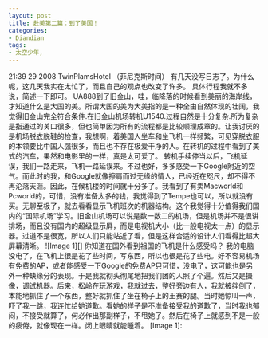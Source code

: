 ```yaml
---
layout: post
title: 赴美第二篇：到了美国！
categories:
- Diandian
tags:
- 太空少年, 
---
```

21:39 29 2008 TwinPlamsHotel （菲尼克斯时间） 有几天没写日志了。为什么呢，这几天我实在太忙了，而且自己的观点也改变了许多。 具体行程我就不多说，简述一下即可。 UA888到了旧金山，哇，临降落的时候看到美丽的海岸线，才知道什么是大国的美。所谓大国的美为大美指的是一种全由自然体现的壮阔，我觉得旧金山完全符合条件.在旧金山机场转机U1540.过程自然是十分复杂.所为复杂是指通过的关口很多，但也简单因为所有的流程都是比较顺理成章的。让我讨厌的是机场脱衣脱鞋的检查，我想啊，着美国人坐车和坐飞机一样频繁，可见穿脱衣服的本领要比中国人强很多，而且也不存在极爱干净的人。在转机的过程中看到了美式的汽车，果然和电影里的一样，真是太可爱了。 转机手续停当以后，飞机延误，我们一路走来，飞机一路延误来。不过也好，多多感受一下Google附近的空气。而此时的我，和Google就像擦肩而过无缘的情人，已经近在咫尺，却不得不再沦落天涯。因此，在候机楼的时间就十分多了。我看到了有卖Macworld和Pcworld的，可惜，没有准备太多的钱，我觉得到了Tempe也可以，所以就没有买。无聊至极了，就去看看显示飞机班次的机器结构。这个我觉得十分值得我们国内的“国际机场”学习。旧金山机场可以说是数一数二的机场，但是机场并不是很讲排场，而且没有国内的超级显示屏，而是电视机大小（比一般电视太一点）的显示器。过道不是很宽，所以人们只能站近了看，但是这样合适的设计人们看得比超大屏幕清晰。 !\[Image 1\]\[\] 你知道在国外看到祖国的飞机是什么感受吗？ 我的电脑没电了，在飞机上很是花了些时间，写东西，所以也很是花了些电。好不容易机场有免费的AP，或者能感受一下Google的免费AP只可惜，没电了，这可能也是另外一种缺缘分的表现。于是我就彻头彻尾地把我们团的人照了个遍。然后又是摄像，调试机器。后来，松岭在玩游戏，我就过去，整好旁边有人，我就被绊倒了，本能地抓住了一个东西，整好就抓住了坐在椅子上的王赛的腿。当时她惊叫一声，吓了我一跳，我连忙给她道歉。看她的样子是不准备接受我的道歉了，当时我也郁闷，不接受就算了，何必作出那副样子，不甩她了。然后在椅子上就感到不是一般的疲倦，就像现在一样。闭上眼睛就能睡着。 \[Image 1\]: